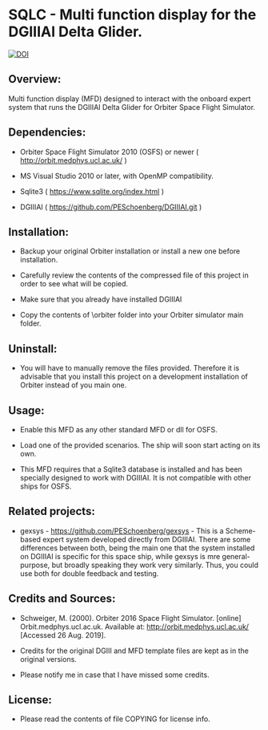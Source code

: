 # SQLC - Multi function display for the DGIIIAI Delta Glider.

[![DOI](https://zenodo.org/badge/202592309.svg)](https://zenodo.org/badge/latestdoi/202592309)


## Overview:

Multi function display (MFD) designed to interact with the onboard expert 
system that runs the DGIIIAI Delta Glider for Orbiter Space Flight Simulator.


## Dependencies:

* Orbiter Space Flight Simulator 2010 (OSFS) or newer 
( http://orbit.medphys.ucl.ac.uk/ )

* MS Visual Studio 2010 or later, with OpenMP compatibility.

* Sqlite3 ( https://www.sqlite.org/index.html )

* DGIIIAI ( https://github.com/PESchoenberg/DGIIIAI.git )


## Installation:

* Backup your original Orbiter installation or install a new one before
installation.

* Carefully review the contents of the compressed file of this project
in order to see what will be copied.

* Make sure that you already have installed DGIIIAI

* Copy the contents of \orbiter folder into your Orbiter simulator main folder.


## Uninstall:

* You will have to manually remove the files provided. Therefore it is
advisable that you install this project on a development installation of
Orbiter instead of you main one.


## Usage:

* Enable this MFD as any other standard MFD or dll for OSFS.

* Load one of the provided scenarios. The ship will soon start acting on its
own.

* This MFD requires that a Sqlite3 database is installed and has been specially
designed to work with DGIIIAI. It is not compatible with other ships for OSFS.


## Related projects:

* gexsys - https://github.com/PESchoenberg/gexsys - This is a Scheme-based 
expert system developed directly from DGIIIAI. There are some differences 
between both, being the main one that the system installed on DGIIIAI is 
specific for this space ship, while gexsys is mre general-purpose, but broadly 
speaking they work very similarly. Thus, you could use both for double feedback 
and testing.


## Credits and Sources:

* Schweiger, M. (2000). Orbiter 2016 Space Flight Simulator. [online]
Orbit.medphys.ucl.ac.uk. Available at: http://orbit.medphys.ucl.ac.uk/
[Accessed 26 Aug. 2019].

* Credits for the original DGIII and MFD template files are kept as in the
original versions.

* Please notify me in case that I have missed some credits.



## License:

* Please read the contents of file COPYING for license info.



